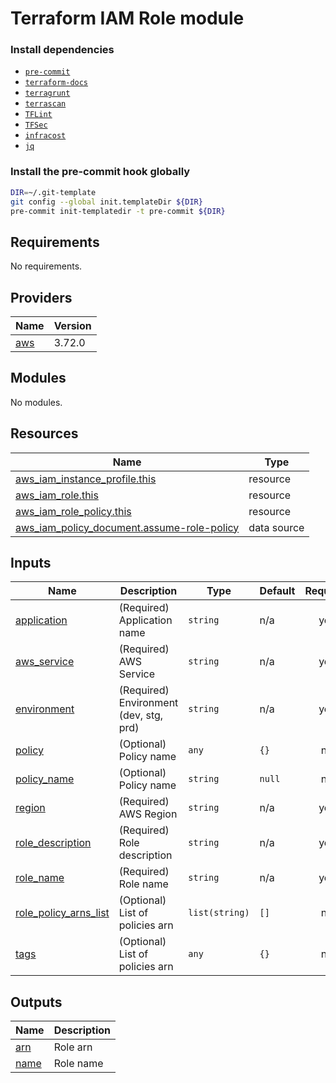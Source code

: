 # Terraform IAM Role module

### Install dependencies

<!-- markdownlint-disable no-inline-html -->

* [`pre-commit`](https://pre-commit.com/#install)
* [`terraform-docs`](https://github.com/terraform-docs/terraform-docs)
* [`terragrunt`](https://terragrunt.gruntwork.io/docs/getting-started/install/)
* [`terrascan`](https://github.com/accurics/terrascan)
* [`TFLint`](https://github.com/terraform-linters/tflint)
* [`TFSec`](https://github.com/liamg/tfsec)
* [`infracost`](https://github.com/infracost/infracost)
* [`jq`](https://github.com/stedolan/jq)

### Install the pre-commit hook globally

```bash
DIR=~/.git-template
git config --global init.templateDir ${DIR}
pre-commit init-templatedir -t pre-commit ${DIR}
```

<!-- BEGINNING OF PRE-COMMIT-TERRAFORM DOCS HOOK -->
## Requirements

No requirements.

## Providers

| Name | Version |
|------|---------|
| <a name="provider_aws"></a> [aws](#provider\_aws) | 3.72.0 |

## Modules

No modules.

## Resources

| Name | Type |
|------|------|
| [aws_iam_instance_profile.this](https://registry.terraform.io/providers/hashicorp/aws/latest/docs/resources/iam_instance_profile) | resource |
| [aws_iam_role.this](https://registry.terraform.io/providers/hashicorp/aws/latest/docs/resources/iam_role) | resource |
| [aws_iam_role_policy.this](https://registry.terraform.io/providers/hashicorp/aws/latest/docs/resources/iam_role_policy) | resource |
| [aws_iam_policy_document.assume-role-policy](https://registry.terraform.io/providers/hashicorp/aws/latest/docs/data-sources/iam_policy_document) | data source |

## Inputs

| Name | Description | Type | Default | Required |
|------|-------------|------|---------|:--------:|
| <a name="input_application"></a> [application](#input\_application) | (Required) Application name | `string` | n/a | yes |
| <a name="input_aws_service"></a> [aws\_service](#input\_aws\_service) | (Required) AWS Service | `string` | n/a | yes |
| <a name="input_environment"></a> [environment](#input\_environment) | (Required) Environment (dev, stg, prd) | `string` | n/a | yes |
| <a name="input_policy"></a> [policy](#input\_policy) | (Optional) Policy name | `any` | `{}` | no |
| <a name="input_policy_name"></a> [policy\_name](#input\_policy\_name) | (Optional) Policy name | `string` | `null` | no |
| <a name="input_region"></a> [region](#input\_region) | (Required) AWS Region | `string` | n/a | yes |
| <a name="input_role_description"></a> [role\_description](#input\_role\_description) | (Required) Role description | `string` | n/a | yes |
| <a name="input_role_name"></a> [role\_name](#input\_role\_name) | (Required) Role name | `string` | n/a | yes |
| <a name="input_role_policy_arns_list"></a> [role\_policy\_arns\_list](#input\_role\_policy\_arns\_list) | (Optional) List of policies arn | `list(string)` | `[]` | no |
| <a name="input_tags"></a> [tags](#input\_tags) | (Optional) List of policies arn | `any` | `{}` | no |

## Outputs

| Name | Description |
|------|-------------|
| <a name="output_arn"></a> [arn](#output\_arn) | Role arn |
| <a name="output_name"></a> [name](#output\_name) | Role name |
<!-- END OF PRE-COMMIT-TERRAFORM DOCS HOOK -->
